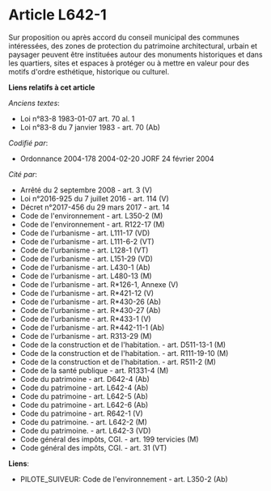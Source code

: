 # Article L642-1

Sur proposition ou après accord du conseil municipal des communes intéressées, des zones de protection du patrimoine
architectural, urbain et paysager peuvent être instituées autour des monuments historiques et dans les quartiers, sites et
espaces à protéger ou à mettre en valeur pour des motifs d'ordre esthétique, historique ou culturel.

**Liens relatifs à cet article**

_Anciens textes_:

  - Loi n°83-8 1983-01-07 art. 70 al. 1
  - Loi n°83-8 du 7 janvier 1983 - art. 70 (Ab)

_Codifié par_:

  - Ordonnance 2004-178 2004-02-20 JORF 24 février 2004

_Cité par_:

  - Arrêté du 2 septembre 2008 - art. 3 (V)
  - Loi n°2016-925 du 7 juillet 2016 - art. 114 (V)
  - Décret n°2017-456 du 29 mars 2017 - art. 14
  - Code de l'environnement - art. L350-2 (M)
  - Code de l'environnement - art. R122-17 (M)
  - Code de l'urbanisme - art. L111-17 (VD)
  - Code de l'urbanisme - art. L111-6-2 (VT)
  - Code de l'urbanisme - art. L128-1 (VT)
  - Code de l'urbanisme - art. L151-29 (VD)
  - Code de l'urbanisme - art. L430-1 (Ab)
  - Code de l'urbanisme - art. L480-13 (M)
  - Code de l'urbanisme - art. R*126-1, Annexe (V)
  - Code de l'urbanisme - art. R*421-12 (V)
  - Code de l'urbanisme - art. R*430-26 (Ab)
  - Code de l'urbanisme - art. R*430-27 (Ab)
  - Code de l'urbanisme - art. R*433-1 (V)
  - Code de l'urbanisme - art. R*442-11-1 (Ab)
  - Code de l'urbanisme - art. R313-29 (M)
  - Code de la construction et de l'habitation. - art. D511-13-1 (M)
  - Code de la construction et de l'habitation. - art. R111-19-10 (M)
  - Code de la construction et de l'habitation. - art. R511-2 (M)
  - Code de la santé publique - art. R1331-4 (M)
  - Code du patrimoine - art. D642-4 (Ab)
  - Code du patrimoine - art. L642-4 (Ab)
  - Code du patrimoine - art. L642-5 (Ab)
  - Code du patrimoine - art. L642-6 (Ab)
  - Code du patrimoine - art. R642-1 (V)
  - Code du patrimoine. - art. L642-2 (M)
  - Code du patrimoine. - art. L642-3 (VD)
  - Code général des impôts, CGI. - art. 199 tervicies (M)
  - Code général des impôts, CGI. - art. 31 (VT)

**Liens**:

  - PILOTE_SUIVEUR: Code de l'environnement - art. L350-2 (Ab)
